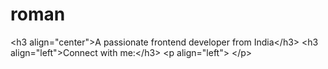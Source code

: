 # roman
&lt;h3 align="center">A passionate frontend developer from India&lt;/h3>  &lt;h3 align="left">Connect with me:&lt;/h3> &lt;p align="left"> &lt;/p>
